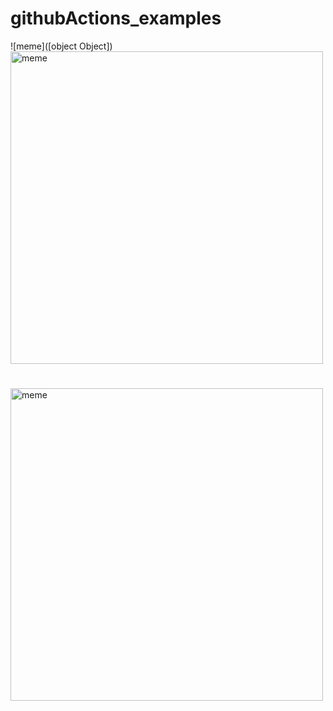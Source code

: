 # githubActions_examples 

![meme]([object Object])<img src="https://i.redd.it/1uwiofou9yaa1.jpg" alt="meme" width="500" height="500"></img><h1></h1> <img src="https://i.redd.it/i3b6r9ajnqda1.png" alt="meme" width="500" height="500"></img>